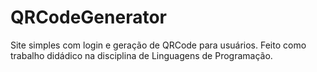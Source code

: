 # QRCodeGenerator
Site simples com login e geração de QRCode para usuários. Feito como trabalho didádico na disciplina de Linguagens de Programação.
